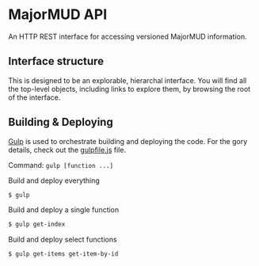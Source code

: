 # MajorMUD API
An HTTP REST interface for accessing versioned MajorMUD information.

## Interface structure
This is designed to be an explorable, hierarchal interface. You will find all the top-level objects, including links to explore them, by browsing the root of the interface. 

## Building & Deploying
[Gulp](https://gulpjs.com/) is used to orchestrate building and deploying the code. For the gory details, check out the [gulpfile.js](/gulpfile.js) file.

Command: ```gulp [function ...]```

Build and deploy everything
```bash
$ gulp
```

Build and deploy a single function
```bash
$ gulp get-index
```

Build and deploy select functions
```bash
$ gulp get-items get-item-by-id
```
